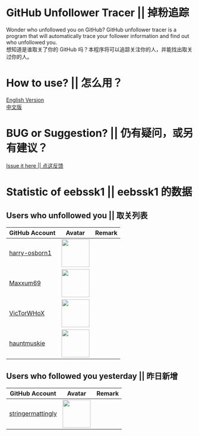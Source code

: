 # GitHub Unfollower Tracer || 掉粉追踪
Wonder who unfollowed you on GitHub? GitHub unfollower tracer is a program that will automatically trace your follower information and find out who unfollowed you.
<br>想知道是谁取关了你的 GitHub 吗？本程序将可以追踪关注你的人，并能找出取关过你的人。

# How to use? || 怎么用？
[English Version](https://github.com/1012796366/unfollower_tracer/issues/1)
<br>[中文版](https://github.com/1012796366/unfollower_tracer/issues/2)

# BUG or Suggestion? || 仍有疑问，或另有建议？
[Issue it here || 点这反馈](https://github.com/1012796366/unfollower_tracer/issues)
# Statistic of eebssk1 || eebssk1 的数据
## Users who unfollowed you || 取关列表
| GitHub Account                                    | Avatar                                                                                                                 | Remark   |
|---------------------------------------------------|------------------------------------------------------------------------------------------------------------------------|----------|
| [harry-osborn1](https://github.com/harry-osborn1) | <a href="https://github.com/harry-osborn1"><img src="https://github.com/harry-osborn1.png" width=75px height=75px></a> |          |
| [Maxxum69](https://github.com/Maxxum69)           | <a href="https://github.com/Maxxum69"><img src="https://github.com/Maxxum69.png" width=75px height=75px></a>           |          |
| [VicTorWHoX](https://github.com/VicTorWHoX)       | <a href="https://github.com/VicTorWHoX"><img src="https://github.com/VicTorWHoX.png" width=75px height=75px></a>       |          |
| [hauntmuskie](https://github.com/hauntmuskie)     | <a href="https://github.com/hauntmuskie"><img src="https://github.com/hauntmuskie.png" width=75px height=75px></a>     |          |

## Users who followed you yesterday || 昨日新增
| GitHub Account                                            | Avatar                                                                                                                         | Remark   |
|-----------------------------------------------------------|--------------------------------------------------------------------------------------------------------------------------------|----------|
| [stringermattingly](https://github.com/stringermattingly) | <a href="https://github.com/stringermattingly"><img src="https://github.com/stringermattingly.png" width=75px height=75px></a> |          |

